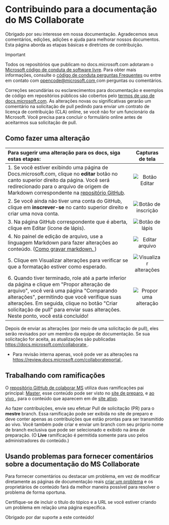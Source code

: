 # <a name="contributing-to-the-ms-collaborate-documentation"></a>Contribuindo para a documentação do MS Collaborate

Obrigado por seu interesse em nossa documentação. Agradecemos seus comentários, edições, adições e ajuda para melhorar nossos documentos. Esta página aborda as etapas básicas e diretrizes de contribuição.

> [!IMPORTANT] 
> Todos os repositórios que publicam no docs.microsoft.com adotaram o [Microsoft código de conduta de software livre](https://opensource.microsoft.com/codeofconduct/). Para obter mais informações, consulte o [código de conduta perguntas Frequentes](https://opensource.microsoft.com/codeofconduct/faq/) ou entre em contato com [ opencode@microsoft.com ](mailto:opencode@microsoft.com) com perguntas ou comentários.<br> 
>
> Correções secundárias ou esclarecimentos para documentação e exemplos de código em repositórios públicos são cobertos pelo [termos de uso de docs.microsoft.com](https://docs.microsoft.com/legal/termsofuse). As alterações novas ou significativas gerarão um comentário na solicitação de pull pedindo para enviar um contrato de licença de contribuição (CLA) online, se você não for um funcionário da Microsoft. Você precisa para concluir o formulário online antes de aceitarmos sua solicitação de pull.

## <a name="how-to-make-a-change"></a>Como fazer uma alteração

| Para sugerir uma alteração para os docs, siga estas etapas: | Capturas de tela |
| :------------------- | :--------: |
| 1. Se você estiver exibindo uma página de Docs.microsoft.com, clique no **editar** botão no canto superior direito da página.  Você será redirecionado para o arquivo de origem de Markdown correspondente na [repositório GitHub](https://github.com/MicrosoftDocs/MicrosoftCollaboratePortal). | ![Botão Editar](images/edit_button.jpg) |
| 2. Se você ainda não tiver uma conta do GitHub, clique em **inscrever-se** no canto superior direito e criar uma nova conta. | ![Botão de inscrição](images/signup-for-github-button.PNG)|
| 3. Na página GitHub correspondente que é aberta, clique em Editar (ícone de lápis). | ![Botão de lápis](images/pencil_button.jpg)|
| 4. No painel de edição de arquivo, use a linguagem Markdown para fazer alterações ao conteúdo. ([Como gravar markdown. ](https://help.github.com/articles/basic-writing-and-formatting-syntax/))| ![Editar arquivo](images/edit-in-github.png)|
| 5. Clique em Visualizar alterações para verificar se que a formatação estiver como esperado. | ![Visualizar alterações](images/edit-in-github.png)|
| 6. Quando tiver terminado, role até a parte inferior da página e clique em "Propor alteração de arquivo", você verá uma página "Comparando alterações", permitindo que você verifique suas alterações. Em seguida, clique no botão "Criar solicitação de pull" para enviar suas alterações. Neste ponto, você está concluído! | ![Propor uma alteração](images/propose.jpg)|

Depois de enviar as alterações (por meio de uma solicitação de pull), eles serão revisados por um membro da equipe de documentação. Se sua solicitação for aceita, as atualizações são publicadas [ https://docs.microsoft.com/collaborate ](https://docs.microsoft.com/collaborate).

* Para revisão interna apenas, você pode ver as alterações na [ https://review.docs.microsoft.com/collaborateportal ](https://review.docs.microsoft.com/en-us/collaborate/?branch=master).

## <a name="working-with-branches"></a>Trabalhando com ramificações

O [repositório GitHub de colaborar MS](https://github.com/MicrosoftDocs/MicrosoftCollaboratePortal) utiliza duas ramificações pai principal: [Master](https://github.com/MicrosoftDocs/MicrosoftCollaboratePortal/tree/master), esse conteúdo pode ser visto no [site de preparo](https://review.docs.microsoft.com/collaborate), e [ao vivo ](https://github.com/MicrosoftDocs/MicrosoftCollaboratePortal/tree/live), para o conteúdo que aparecem em de [site ativo](https://docs.microsoft.com/collaborate). 

Ao fazer contribuições, envie seu efetuar Pull de solicitação (PR) para o **mestre** branch. Essa ramificação pode ser exibida no site de preparo e deve conter apenas as contribuições que estão prontas para ser transmitido ao vivo. Você também pode criar e enviar um branch com seu próprio nome de branch exclusiva que pode ser selecionado e exibido na área de preparação. (O **Live** ramificação é permitida somente para uso pelos administradores do conteúdo.)

## <a name="using-issues-to-provide-feedback-on-ms-collaborate-documentation"></a>Usando problemas para fornecer comentários sobre a documentação do MS Collaborate

Para fornecer comentários ou destacar um problema, em vez de modificar diretamente as páginas de documentação reais [criar um problema](https://github.com/MicrosoftDocs/MicrosoftCollaboratePortal/issues) e os proprietários de conteúdo fará da melhor maneira possível para resolver o problema de forma oportuna.

Certifique-se de incluir o título do tópico e a URL se você estiver criando um problema em relação uma página específica.

Obrigado por dar suporte a este conteúdo!
